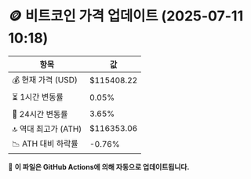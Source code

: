 # 🪙 비트코인 가격 업데이트 (2025-07-11 10:18)

| 항목                | 값 |
|--------------------|----------------|
| 💰 현재 가격 (USD) | $115408.22 |
| ⏳ 1시간 변동률    | 0.05% |
| 📆 24시간 변동률   | 3.65% |
| 🔝 역대 최고가 (ATH) | $116353.06 |
| 📉 ATH 대비 하락률 | -0.76% |

🔄 **이 파일은 GitHub Actions에 의해 자동으로 업데이트됩니다.**
